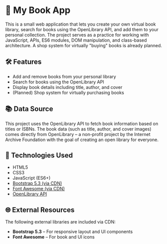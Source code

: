 # 📖 My Book App
This is a small web application that lets you create your own virtual book library, search for books using the OpenLibrary API, and add them to your personal collection.
The project serves as a practice for working with JavaScript, APIs, ES6 modules, DOM manipulation, and class-based architecture.
A shop system for virtually "buying" books is already planned.

## 🛠 Features
- Add and remove books from your personal library
- Search for books using the OpenLibrary API
- Display book details including title, author, and cover
- (Planned) Shop system for virtually purchasing books

## 📚 Data Source
This project uses the OpenLibrary API to fetch book information based on titles or ISBNs.
The book data (such as title, author, and cover images) comes directly from OpenLibrary – a non-profit project by the Internet Archive Foundation with the goal of creating an open library for everyone.

## 🧰 Technologies Used
- HTML5
- CSS3
- JavaScript (ES6+)
- [Bootstrap 5.3 (via CDN)](https://getbootstrap.com/)
- [Font Awesome (via CDN)](https://fontawesome.com/)
- [OpenLibrary API](https://openlibrary.org/developers/api)


## 🌐 External Resources
The following external libraries are included via CDN:

- **Bootstrap 5.3** – For responsive layout and UI components  
- **Font Awesome** – For book and UI icons  
